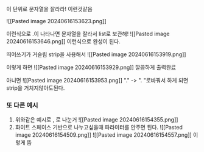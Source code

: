 이 단위로 문자열을 잘라라! 이런것같음

![[Pasted image 20240616153623.png]]

이런식으로 .이 나타나면 문자열을 잘라서 list로 보관해!
![[Pasted image 20240616153646.png]]
이런식으로 완성이 된다.


띄어쓰기가 거슬림
strip을 사용해서
![[Pasted image 20240616153919.png]]

이렇게 하면 
![[Pasted image 20240616153929.png]]
깔끔하게 출력완료


아니면
![[Pasted image 20240616153953.png]]
"." -> ". "로바꿔서 하게 되면 strip을 거치지않아도된다.

### 또 다른 예시 
1. 위와같은 예시로 , 로 나눈거
![[Pasted image 20240616154355.png]]
2. 화이트 스페이스 기반으로 나누고싶을때 파라미터를 안주면 된다.
![[Pasted image 20240616154509.png]]
![[Pasted image 20240616154557.png]]
이렇게 뜸